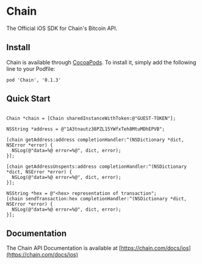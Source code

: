 # Chain

The Official iOS SDK for Chain's Bitcoin API.

## Install

Chain is available through [CocoaPods](http://cocoapods.org). To install
it, simply add the following line to your Podfile:

```
pod 'Chain', '0.1.3'
```

## Quick Start

```objc

Chain *chain = [Chain sharedInstanceWithToken:@"GUEST-TOKEN"];

NSString *address = @"1A3tnautz38PZL15YWfxTeh8MtuMDhEPVB";

[chain getAddress:address completionHandler:^(NSDictionary *dict, NSError *error) {
  NSLog(@"data=%@ error=%@", dict, error);
}];

[chain getAddressUnspents:address completionHandler:^(NSDictionary *dict, NSError *error) {
  NSLog(@"data=%@ error=%@", dict, error);
}];

NSString *hex = @"<hex> representation of transaction";
[chain sendTransaction:hex completionHandler:^(NSDictionary *dict, NSError *error) {
  NSLog(@"data=%@ error=%@", dict, error);
}];

```

## Documentation

The Chain API Documentation is available at [https://chain.com/docs/ios](https://chain.com/docs/ios)